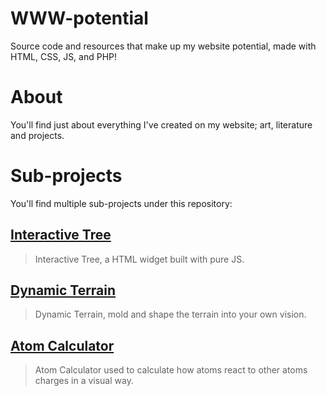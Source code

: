 # WWW-potential

Source code and resources that make up my website potential, made with HTML, CSS, JS, and PHP!

# About

You'll find just about everything I've created on my website; art, literature and projects.

# Sub-projects

You'll find multiple sub-projects under this repository:

## [Interactive Tree](https://github.com/ClarkThyLord/WWW-potential/issues/1)

> Interactive Tree, a HTML widget built with pure JS.

## [Dynamic Terrain](https://github.com/ClarkThyLord/WWW-potential/issues/3)

> Dynamic Terrain, mold and shape the terrain into your own vision.

## [Atom Calculator](https://github.com/ClarkThyLord/WWW-potential/issues/2)

> Atom Calculator used to calculate how atoms react to other atoms charges in a visual way.
